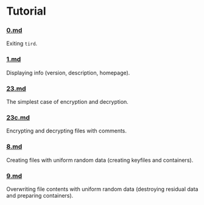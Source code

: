 
# Tutorial

### [0.md](https://github.com/hakavlad/tird/blob/main/docs/tutorial/0.md)

Exiting `tird`.

### [1.md](https://github.com/hakavlad/tird/blob/main/docs/tutorial/1.md)

Displaying info (version, description, homepage).

### [23.md](https://github.com/hakavlad/tird/blob/main/docs/tutorial/23.md)

The simplest case of encryption and decryption.

### [23c.md](https://github.com/hakavlad/tird/blob/main/docs/tutorial/23c.md)

Encrypting and decrypting files with comments.

### [8.md](https://github.com/hakavlad/tird/blob/main/docs/tutorial/8.md)

Creating files with uniform random data (creating keyfiles and containers).

### [9.md](https://github.com/hakavlad/tird/blob/main/docs/tutorial/9.md)

Overwriting file contents with uniform random data (destroying residual data and preparing containers).
